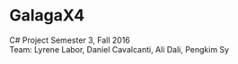 # GalagaX4
C# Project
Semester 3, Fall 2016 <br>
Team: Lyrene Labor, Daniel Cavalcanti, Ali Dali, Pengkim Sy
